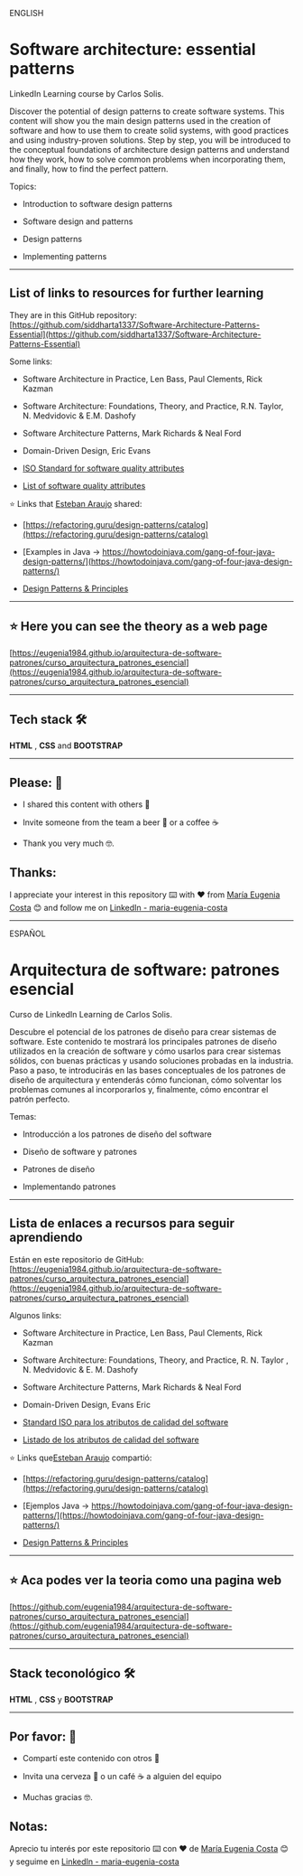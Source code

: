 ENGLISH


# Software architecture: essential patterns

LinkedIn Learning course by Carlos Solis.

Discover the potential of design patterns to create software systems. This content will show you the main design patterns used in the creation of software and how to use them to create solid systems, with good practices and using industry-proven solutions. Step by step, you will be introduced to the conceptual foundations of architecture design patterns and understand how they work, how to solve common problems when incorporating them, and finally, how to find the perfect pattern.

Topics:

- Introduction to software design patterns

- Software design and patterns

- Design patterns

- Implementing patterns

---


## List of links to resources for further learning

They are in this GitHub repository: [https://github.com/siddharta1337/Software-Architecture-Patterns-Essential](https://github.com/siddharta1337/Software-Architecture-Patterns-Essential)

Some links:

- Software Architecture in Practice, Len Bass, Paul Clements, Rick Kazman

- Software Architecture: Foundations, Theory, and Practice, R.N. Taylor, N. Medvidovic & E.M. Dashofy

- Software Architecture Patterns, Mark Richards & Neal Ford

- Domain-Driven Design, Eric Evans

- [ISO Standard for software quality attributes](https://www.iso.org/standard/35733.html)

- [List of software quality attributes](https://en.wikipedia.org/wiki/List_of_system_quality_attributes)

:star: Links that [Esteban Araujo](https://www.linkedin.com/in/esteban-araujo/) shared:

- [https://refactoring.guru/design-patterns/catalog](https://refactoring.guru/design-patterns/catalog)

- [Examples in Java -> https://howtodoinjava.com/gang-of-four-java-design-patterns/](https://howtodoinjava.com/gang-of-four-java-design-patterns/)

- [Design Patterns & Principles](https://www.youtube.com/playlist?app=desktop&list=PLLWMQd6PeGY3ob0Ga6vn1czFZfW6e-FLr)

---

## :star: Here you can see the theory as a web page

[https://eugenia1984.github.io/arquitectura-de-software-patrones/curso_arquitectura_patrones_esencial](https://eugenia1984.github.io/arquitectura-de-software-patrones/curso_arquitectura_patrones_esencial)

---
## Tech stack 🛠️

**HTML** , **CSS** and **BOOTSTRAP**

---


## Please: 🎁

- I shared this content with others 📢

- Invite someone from the team a beer 🍺 or a coffee ☕

- Thank you very much 🤓.


## Thanks:

I appreciate your interest in this repository ⌨️ with ❤️ from [María Eugenia Costa](https://github.com/eugenia1984) 😊 and follow me on [LinkedIn - maria-eugenia-costa](https://www.linkedin.com/in/maria-eugenia-costa/)

---


ESPAÑOL

# Arquitectura de software: patrones esencial

Curso de LinkedIn Learning de Carlos Solis.

Descubre el potencial de los patrones de diseño para crear sistemas de software. Este contenido te mostrará los principales patrones de diseño utilizados en la creación de software y cómo usarlos para crear sistemas sólidos, con buenas prácticas y usando soluciones probadas en la industria. Paso a paso, te introducirás en las bases conceptuales de los patrones de diseño de arquitectura y entenderás cómo funcionan, cómo solventar los problemas comunes al incorporarlos y, finalmente, cómo encontrar el patrón perfecto.

Temas:

- Introducción a los patrones de diseño del software

- Diseño de software y patrones

- Patrones de diseño

- Implementando patrones

---

## Lista de enlaces a recursos para seguir aprendiendo

Están en este repositorio de GitHub: [https://eugenia1984.github.io/arquitectura-de-software-patrones/curso_arquitectura_patrones_esencial](https://eugenia1984.github.io/arquitectura-de-software-patrones/curso_arquitectura_patrones_esencial)

Algunos links:

- Software Architecture in Practice, Len Bass, Paul Clements, Rick Kazman

- Software Architecture: Foundations, Theory, and Practice, R. N. Taylor , N. Medvidovic & E. M. Dashofy

- Software Architecture Patterns, Mark Richards & Neal Ford

- Domain-Driven Design, Evans Eric

- [Standard ISO para los atributos de calidad del software](https://www.iso.org/standard/35733.html)

- [Listado de los atributos de calidad del software](https://en.wikipedia.org/wiki/List_of_system_quality_attributes)



:star: Links que[Esteban Araujo](https://www.linkedin.com/in/esteban-araujo/) compartió:

- [https://refactoring.guru/design-patterns/catalog](https://refactoring.guru/design-patterns/catalog)

- [Ejemplos Java -> https://howtodoinjava.com/gang-of-four-java-design-patterns/](https://howtodoinjava.com/gang-of-four-java-design-patterns/)

- [Design Patterns & Principles](https://www.youtube.com/playlist?app=desktop&list=PLLWMQd6PeGY3ob0Ga6vn1czFZfW6e-FLr)

---
## :star: Aca podes ver la teoria como una pagina web

[https://github.com/eugenia1984/arquitectura-de-software-patrones/curso_arquitectura_patrones_esencial](https://github.com/eugenia1984/arquitectura-de-software-patrones/curso_arquitectura_patrones_esencial)

---

## Stack teconológico 🛠️

**HTML** , **CSS** y **BOOTSTRAP**

---


## Por favor: 🎁

- Compartí este contenido con otros 📢

- Invita una cerveza 🍺 o un café ☕ a alguien del equipo

- Muchas gracias 🤓.


## Notas: 

Aprecio tu interés por este repositorio ⌨️ con ❤️ de [María Eugenia Costa](https://github.com/eugenia1984)  😊 y seguime en [LinkedIn - maria-eugenia-costa](https://www.linkedin.com/in/maria-eugenia-costa/)

